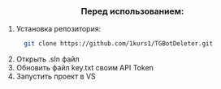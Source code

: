 <h3 align="center">Перед использованием:</h3>

1) Установка репозитория:
   ```sh
     git clone https://github.com/1kurs1/TGBotDeleter.git
   ```
2) Открыть .sln файл
3) Обновить файл key.txt своим API Token
4) Запустить проект в VS
